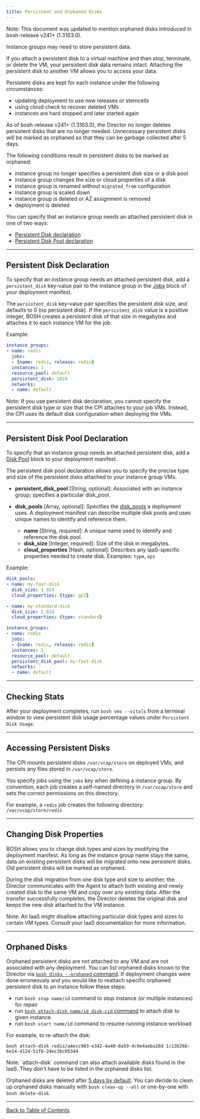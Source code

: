```yaml
---
title: Persistent and Orphaned Disks
---
```


<p class="note">Note: This document was updated to mention orphaned disks introduced in bosh-release v241+ (1.3163.0).</p>

Instance groups may need to store persistent data.

If you attach a persistent disk to a virtual machine and then stop, terminate, or delete the VM, your persistent disk data remains intact. Attaching the persistent disk to another VM allows you to access your data.

Persistent disks are kept for each instance under the following circumstances:

* updating deployment to use new releases or stemcells
* using cloud check to recover deleted VMs
* instances are hard stopped and later started again

As of bosh-release v241+ (1.3163.0), the Director no longer deletes persistent disks that are no longer needed. Unnecessary persistent disks will be marked as orphaned so that they can be garbage collected after 5 days.

The following conditions result in persistent disks to be marked as orphaned:

* instance group no longer specifies a persistent disk size or a disk pool
* instance group changes the size or cloud properties of a disk
* instance group is renamed without `migrated_from` configuration
* instance group is scaled down
* instance group is deleted or AZ assignment is removed
* deployment is deleted

You can specify that an instance group needs an attached persistent disk in one of two ways:

* [Persistent Disk declaration](#persistent-disk)
* [Persistent Disk Pool declaration](#persistent-disk-pool)

---
## <a id='persistent-disk'></a> Persistent Disk Declaration

To specify that an instance group needs an attached persistent disk, add a `persistent_disk` key-value pair to the instance group in the [Jobs](deployment-manifest.md#jobs) block of your deployment manifest.

The `persistent_disk` key-value pair specifies the persistent disk size, and defaults to 0 (no persistent disk). If the `persistent_disk` value is a positive integer, BOSH creates a persistent disk of that size in megabytes and attaches it to each instance VM for the job.

Example:

```yaml
instance_groups:
- name: redis
  jobs:
  - {name: redis, release: redis}
  instances: 1
  resource_pool: default
  persistent_disk: 1024
  networks:
  - name: default
```

<p class="note">Note: If you use persistent disk declaration, you cannot specify the persistent disk type or size that the CPI attaches to your job VMs. Instead, the CPI uses its default disk configuration when deploying the VMs.</p>

---
## <a id='persistent-disk-pool'></a> Persistent Disk Pool Declaration

To specify that an instance group needs an attached persistent disk, add a [Disk Pool](deployment-manifest.md#disk-pools) block to your deployment manifest.

The persistent disk pool declaration allows you to specify the precise type and size of the persistent disks attached to your instance group VMs.

* **persistent\_disk_pool** [String, optional]: Associated with an instance group; specifies a particular disk_pool.

* **disk_pools** [Array, optional]: Specifies the [disk_pools](./terminology.html#disk-pool) a deployment uses. A deployment manifest can describe multiple disk pools and uses unique names to identify and reference them.

    * **name** [String, required]: A unique name used to identify and reference the disk pool.
    * **disk_size** [Integer, required]: Size of the disk in megabytes.
    * **cloud_properties** [Hash, optional]: Describes any IaaS-specific properties needed to create disk. Examples: `type`, `ops`

Example:

```yaml
disk_pools:
- name: my-fast-disk
  disk_size: 1_024
  cloud_properties: {type: gp2}

- name: my-standard-disk
  disk_size: 1_024
  cloud_properties: {type: standard}

instance_groups:
- name: redis
  jobs:
  - {name: redis, release: redis}
  instances: 1
  resource_pool: default
  persistent_disk_pool: my-fast-disk
  networks:
  - name: default
```

---
## <a id='checking-stats'></a> Checking Stats

After your deployment completes, run `bosh vms --vitals` from a terminal window to view persistent disk usage percentage values under `Persistent Disk Usage`.

---
## <a id='accessing-persistent-disk'></a> Accessing Persistent Disks

The CPI mounts persistent disks `/var/vcap/store` on deployed VMs, and persists any files stored in `/var/vcap/store`.

You specify jobs using the `jobs` key when defining a instance group. By convention, each job creates a self-named directory in `/var/vcap/store` and sets the correct permissions on this directory.

For example, a `redis` job creates the following directory: `/var/vcap/store/redis`

---
## <a id='changing-persistent-disk'></a> Changing Disk Properties

BOSH allows you to change disk types and sizes by modifying the deployment manifest. As long as the instance group name stays the same, data on existing persistent disks will be migrated onto new persistent disks. Old persistent disks will be marked as orphaned.

During the disk migration from one disk type and size to another, the Director communicates with the Agent to attach both existing and newly created disk to the same VM and copy over any existing data. After the transfer successfully completes, the Director deletes the original disk and keeps the new disk attached to the VM instance.

<p class="note">Note: An IaaS might disallow attaching particular disk types and sizes to certain VM types. Consult your IaaS documentation for more information.</p>

---
## <a id='orphaned-disks'></a> Orphaned Disks

Orphaned persistent disks are not attached to any VM and are not associated with any deployment. You can list orphaned disks known to the Director via [`bosh disks --orphaned` command](sysadmin-commands.md#disks). If deployment changes were done erroneously and you would like to reattach specific orphaned persistent disk to an instance follow these steps:

- run `bosh stop name/id` command to stop instance (or multiple instances) for repair
- run [`bosh attach-disk name/id disk-cid` command](sysadmin-commands.md#disks) to attach disk to given instance
- run `bosh start name/id` command to resume running instance workload

For example, to re-attach the disk:

`bosh attach-disk redis/a4ecc903-e342-4a40-8a59-4c9e4aeba28d 1c13b266-6e14-4124-51f6-24ec3bc05344`

<p class="note">Note: `attach-disk` command can also attach available disks found in the IaaS. They don't have to be listed in the orphaned disks list.</p>

Orphaned disks are deleted after [5 days by default](https://bosh.io/jobs/director?source=github.com/cloudfoundry/bosh#p=director.disks). You can decide to clean up orphaned disks manually with `bosh clean-up --all` or one-by-one with `bosh delete-disk`.

---
[Back to Table of Contents](index.md#deployment-config)
